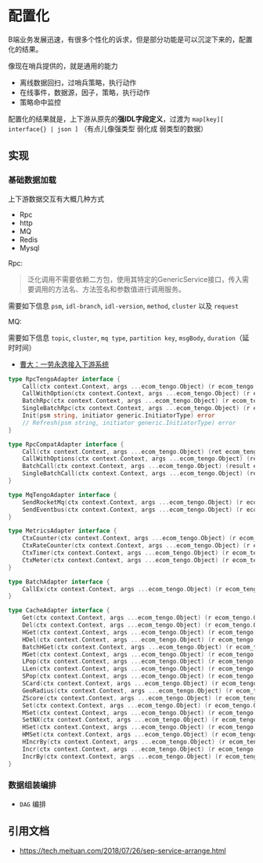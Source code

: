 # 配置化

B端业务发展迅速，有很多个性化的诉求，但是部分功能是可以沉淀下来的，配置化的结果。

像现在哨兵提供的，就是通用的能力

- 离线数据回扫，过哨兵策略，执行动作
- 在线事件，数据源，因子，策略，执行动作
- 策略命中监控

配置化的结果就是，上下游从原先的**强IDL字段定义**，过渡为 `map[key][ interface{} | json ]`  （有点儿像强类型 弱化成 弱类型的数据）

## 实现

### 基础数据加载


上下游数据交互有大概几种方式

- Rpc
- http
- MQ
- Redis
- Mysql


Rpc:

> 泛化调用不需要依赖二方包，使用其特定的GenericService接口，传入需要调用的方法名、方法签名和参数值进行调用服务。

需要如下信息 `psm`, `idl-branch`, `idl-version`, `method`, `cluster` 以及 `request`

MQ:

需要如下信息 `topic`, `cluster`, `mq type`, `partition key`, `msgBody`, `duration`（延时时间）

- [曹大：一劳永逸接入下游系统](https://xargin.com/integrate-downstream-data-system-all-in-one/)

```go
type RpcTengoAdapter interface {
	Call(ctx context.Context, args ...ecom_tengo.Object) (r ecom_tengo.Object, err error)
	CallWithOption(ctx context.Context, args ...ecom_tengo.Object) (r ecom_tengo.Object, err error)
	BatchRpc(ctx context.Context, args ...ecom_tengo.Object) (r ecom_tengo.Object, err error)
	SingleBatchRpc(ctx context.Context, args ...ecom_tengo.Object) (r ecom_tengo.Object, err error)
	Init(psm string, initiator generic.InitiatorType) error
	// Refresh(psm string, initiator generic.InitiatorType) error
}

type RpcCompatAdapter interface {
	Call(ctx context.Context, args ...ecom_tengo.Object) (ret ecom_tengo.Object, err error)
	CallWithOptions(ctx context.Context, args ...ecom_tengo.Object) (ret ecom_tengo.Object, err error)
	BatchCall(ctx context.Context, args ...ecom_tengo.Object) (result ecom_tengo.Object, err error)
	SingleBatchCall(ctx context.Context, args ...ecom_tengo.Object) (result ecom_tengo.Object, err error)
}

type MqTengoAdapter interface {
	SendRocketMq(ctx context.Context, args ...ecom_tengo.Object) (r ecom_tengo.Object, err error)
	SendEventbus(ctx context.Context, args ...ecom_tengo.Object) (r ecom_tengo.Object, err error)
}

type MetricsAdapter interface {
	CtxCounter(ctx context.Context, args ...ecom_tengo.Object) (r ecom_tengo.Object, err error)
	CtxRateCounter(ctx context.Context, args ...ecom_tengo.Object) (r ecom_tengo.Object, err error)
	CtxTimer(ctx context.Context, args ...ecom_tengo.Object) (r ecom_tengo.Object, err error)
	CtxMeter(ctx context.Context, args ...ecom_tengo.Object) (r ecom_tengo.Object, err error)
}

type BatchAdapter interface {
	CallEx(ctx context.Context, args ...ecom_tengo.Object) (r ecom_tengo.Object, err error)
}

type CacheAdapter interface {
	Get(ctx context.Context, args ...ecom_tengo.Object) (r ecom_tengo.Object, err error)
	Del(ctx context.Context, args ...ecom_tengo.Object) (r ecom_tengo.Object, err error)
	HGet(ctx context.Context, args ...ecom_tengo.Object) (r ecom_tengo.Object, err error)
	HDel(ctx context.Context, args ...ecom_tengo.Object) (r ecom_tengo.Object, err error)
	BatchHGet(ctx context.Context, args ...ecom_tengo.Object) (r ecom_tengo.Object, err error)
	MGet(ctx context.Context, args ...ecom_tengo.Object) (r ecom_tengo.Object, err error)
	LPop(ctx context.Context, args ...ecom_tengo.Object) (r ecom_tengo.Object, err error)
	LLen(ctx context.Context, args ...ecom_tengo.Object) (r ecom_tengo.Object, err error)
	SPop(ctx context.Context, args ...ecom_tengo.Object) (r ecom_tengo.Object, err error)
	SCard(ctx context.Context, args ...ecom_tengo.Object) (r ecom_tengo.Object, err error)
	GeoRadius(ctx context.Context, args ...ecom_tengo.Object) (r ecom_tengo.Object, err error)
	ZScore(ctx context.Context, args ...ecom_tengo.Object) (r ecom_tengo.Object, err error)
	Set(ctx context.Context, args ...ecom_tengo.Object) (r ecom_tengo.Object, err error)
	MSet(ctx context.Context, args ...ecom_tengo.Object) (r ecom_tengo.Object, err error)
	SetNX(ctx context.Context, args ...ecom_tengo.Object) (r ecom_tengo.Object, err error)
	HSet(ctx context.Context, args ...ecom_tengo.Object) (r ecom_tengo.Object, err error)
	HMSet(ctx context.Context, args ...ecom_tengo.Object) (r ecom_tengo.Object, err error)
	HIncrBy(ctx context.Context, args ...ecom_tengo.Object) (r ecom_tengo.Object, err error)
	Incr(ctx context.Context, args ...ecom_tengo.Object) (r ecom_tengo.Object, err error)
	IncrBy(ctx context.Context, args ...ecom_tengo.Object) (r ecom_tengo.Object, err error)
}
```

### 数据组装编排

- `DAG` 编排


## 引用文档

- https://tech.meituan.com/2018/07/26/sep-service-arrange.html
